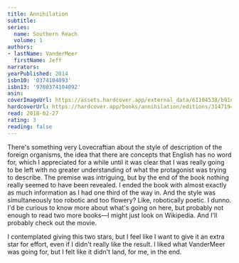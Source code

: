 ```yaml
---
title: Annihilation
subtitle:
series:
  name: Southern Reach
  volume: 1
authors:
- lastName: VanderMeer
  firstName: Jeff
narrators:
yearPublished: 2014
isbn10: '0374104093'
isbn13: '9780374104092'
asin:
coverImageUrl: https://assets.hardcover.app/external_data/61104538/b91d0115043c247a33f6cea3d9aa571ff85721df.jpeg
hardcoverUrl: https://hardcover.app/books/annihilation/editions/31471949
read: 2018-02-27
rating: 3
reading: false
---
```

There's something very Lovecraftian about the style of description of the foreign organisms, the idea that there are concepts that English has no word for, which I appreciated for a while until it was clear that I was really going to be left with no greater understanding of what the protagonist was trying to describe.  The premise was intriguing, but by the end of the book nothing really seemed to have been revealed. I ended the book with almost exactly as much information as I had one third of the way in. And the style was simultaneously too robotic and too flowery? Like, robotically poetic. I dunno. I'd be curious to know more about what's going on here, but probably not enough to read two more books—I might just look on Wikipedia. And I'll probably check out the movie.

I contemplated giving this two stars, but I feel like I want to give it an extra star for effort, even if I didn't really like the result. I liked what VanderMeer was going for, but I felt like it didn't land, for me, in the end.
